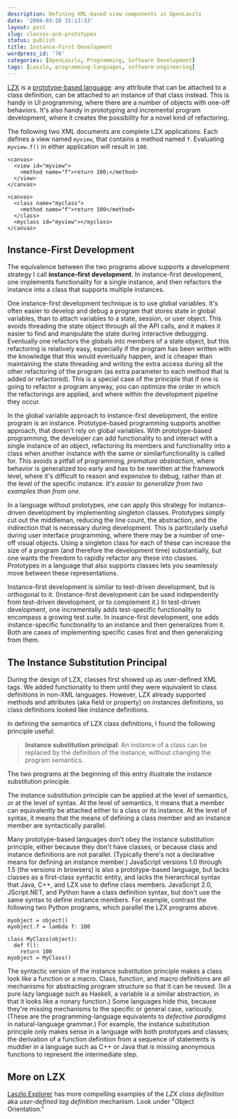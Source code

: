 ```yaml
---
description: Defining XML-based view components in OpenLaszlo
date: '2004-03-28 15:13:33'
layout: post
slug: classes-and-prototypes
status: publish
title: Instance-First Development
wordpress_id: '76'
categories: [OpenLaszlo, Programming, Software Development]
tags: [Laszlo, programming-languages, software-engineering]
---
```


[LZX](http://www.laszlosystems.com/developer/) is a [prototype-based language](http://en.wikipedia.org/wiki/Prototype-based_programming): any attribute that can be attached to a class definition, can be attached to an instance of that class instead.  This is handy in UI programming, where there are a number of objects with one-off behaviors.  It's also handy in prototyping and incremental program development, where it creates the possibility for a novel kind of refactoring.

The following two XML documents are complete LZX applications.  Each defines a view named `myview`, that contains a method named `f`.  Evaluating `myview.f()` in either application will result in `100`.

    <canvas>
      <view id="myview">
        <method name="f">return 100;</method>
      </view>
    </canvas>

    <canvas>
      <class name="myclass">
        <method name="f">return 100</method>
      </class>
      <myclass id="myview"></myclass>
    </canvas>

## Instance-First Development

The equivalence between the two programs above supports a development strategy I call **instance-first development**.  In instance-first development, one implements functionality for a single instance, and then refactors the instance into a class that supports multiple instances.

One instance-first development technique is to use global variables.  It's often easier to develop and debug a program that stores state in global variables, than to attach variables to a state, session, or user object.  This avoids threading the state object through all the API calls, and it makes it easier to find and manipulate the state during interactive debugging.  Eventually one refactors the globals into members of a state object, but this refactoring is relatively easy, especially if the program has been written with the knowledge that this would eventually happen, and is cheaper than maintaining the state threading and writing the extra access during all the other refactoring of the program (as extra parameter to each method that is added or refactored).  This is a special case of the principle that if one is going to refactor a program anyway, you can optimize the order in which the refactorings are applied, and where within the development pipeline they occur.

In the global variable approach to instance-first development, the entire program is an instance.  Prototype-based programming supports another approach, that doesn't rely on global variables.  With prototype-based programming, the developer can add functionality to and interact with a single instance of an object, refactoring its members and functionality into a class when another instance with the same or similarfunctionality is called for.   This avoids a pitfall of programming, *premature abstraction*, where behavior is generalized too early and has to be rewritten at the framework level, where it's difficult to reason and expensive to debug, rather than at the level of the specific instance.  _It's easier to generalize from two examples than from one._

In a language without prototypes, one can apply this strategy for instance-driven development by implementing singleton classes.  Prototypes simply cut out the middleman, reducing the line count, the abstraction, and the indirection that is necessary during development.  This is particularly useful during user interface programming, where there may be a number of one-off visual objects.  Using a singleton class for each of these can increase the size of a program (and therefore the development time) substantially, but one wants the freedom to rapidly refactor any these into classes.  Prototypes in a language that also supports classes lets you seamlessly move between these representations.

Instance-first development is similar to test-driven development, but is orthogonal to it. (Instance-first development can be used independently from test-driven development, or to complement it.)  In test-driven development, one incrementally adds test-specific functionality to encompass a growing test suite.  In insance-first development, one adds instance-specific functionality to an instance and then generalizes from it.  Both are cases of implementing specific cases first and then generalizing from them.

## The Instance Substitution Principal

During the design of LZX, classes first showed up as user-defined XML tags.  We added functionality to them until they were equivalent to class definitions in non-XML languages.  However, LZX already supported methods and attributes (aka field or property) on instances definitions, so class definitions looked like instance definitions.

In defining the semantics of LZX class definitions, I found the following principle useful:

> **Instance substitution principal**: An instance of a class can be replaced by the definition of the instance, without changing the program semantics.

The two programs at the beginning of this entry illustrate the instance substitution principle.

The instance substitution principle can be applied at the level of semantics, or at the level of syntax.  At the level of semantics, it means that a member can equivalently be attached either to a class or its instance.  At the level of syntax, it means that the means of defining a class member and an instance member are syntactically parallel.

Many prototype-based languages don't obey the instance substitution principle, either because they don't have classes, or because class and instance definitions are not parallel.  (Typically there's not a declarative means for defining an instance member.)  JavaScript versions 1.0 through 1.5 (the versions in browsers) is also a prototype-based language, but lacks classes as a first-class syntactic entity, and lacks the hierarchical syntax that Java, C++, and LZX use to define class members.  JavaScript 2.0, JScript.NET, and Python have a class definition syntax, but don't use the same syntax to define instance members.  For example, contrast the following two Python programs, which parallel the LZX programs above.

    myobject = object()
    myobject.f = lambda f: 100

    class MyClass(object):
      def f():
        return 100
    myobject = MyClass()

The syntactic version of the instance substitution principle makes a class look like a function or a macro.  Class, function, and macro definitions are all mechanisms for abstracting program structure so that it can be reused.  (In a pure lazy language such as Haskell, a variable is a similar abstraction, in that it looks like a nonary function.)  Some languages hide this, because they're missing mechanisms to the specific or general case, variously.  (These are the programming-language equivalents to _defective paradigms_ in natural-language grammar.)  For example, the instance substitution principle only makes sense in a language with both prototypes and classes; the derivation of a function definition from a sequence of statements is muddier in a language such as C++ or Java that is missing anonymous functions to represent the intermediate step.

## More on LZX

[Laszlo Explorer](http://www.laszlosystems.com/lps/laszlo-in-ten-minutes/) has more compelling examples of the _LZX class definition_ aka _user-defined tag definition_ mechanism.  Look under "Object Orientation."

